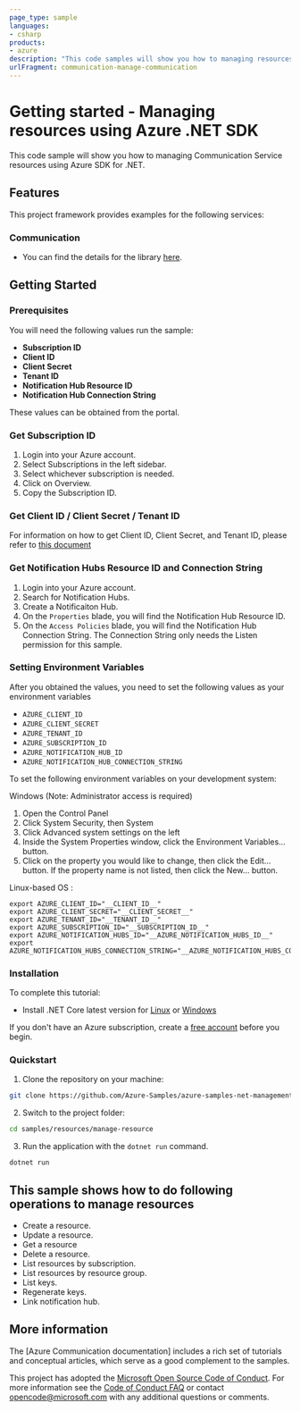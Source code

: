 ```yaml
---
page_type: sample
languages:
- csharp
products:
- azure
description: "This code samples will show you how to managing resources using Azure SDK for .NET."
urlFragment: communication-manage-communication
---
```

# Getting started - Managing resources using Azure .NET SDK

This code sample will show you how to managing Communication Service resources using Azure SDK for .NET.

## Features

This project framework provides examples for the following services:

### Communication
* You can find the details for the library [here](https://azure.github.io/azure-sdk/releases/latest/#dotnet).

## Getting Started

### Prerequisites

You will need the following values run the sample:

-   **Subscription ID**
-   **Client ID**
-   **Client Secret**
-   **Tenant ID**
-   **Notification Hub Resource ID**
-   **Notification Hub Connection String**

These values can be obtained from the portal.

### Get Subscription ID

1.  Login into your Azure account.
2.  Select Subscriptions in the left sidebar.
3.  Select whichever subscription is needed.
4.  Click on Overview.
5.  Copy the Subscription ID.

### Get Client ID / Client Secret / Tenant ID

For information on how to get Client ID, Client Secret, and Tenant ID,
please refer to [this
document](https://docs.microsoft.com/azure/active-directory/develop/howto-create-service-principal-portal)

### Get Notification Hubs Resource ID and Connection String

1.  Login into your Azure account.
2.  Search for Notification Hubs.
3.  Create a Notificaiton Hub.
4.  On the `Properties` blade, you will find the Notification Hub Resource ID. 
5.  On the `Access Policies` blade, you will find the Notification Hub Connection String. The Connection String only needs the Listen permission for this sample.

### Setting Environment Variables

After you obtained the values, you need to set the following values as
your environment variables

-   `AZURE_CLIENT_ID`
-   `AZURE_CLIENT_SECRET`
-   `AZURE_TENANT_ID`
-   `AZURE_SUBSCRIPTION_ID`
-   `AZURE_NOTIFICATION_HUB_ID`
-   `AZURE_NOTIFICATION_HUB_CONNECTION_STRING`

To set the following environment variables on your development system:

Windows (Note: Administrator access is required)

1.  Open the Control Panel
2.  Click System Security, then System
3.  Click Advanced system settings on the left
4.  Inside the System Properties window, click the Environment
    Variables… button.
5.  Click on the property you would like to change, then click the Edit…
    button. If the property name is not listed, then click the New…
    button.

Linux-based OS :

    export AZURE_CLIENT_ID="__CLIENT_ID__"
    export AZURE_CLIENT_SECRET="__CLIENT_SECRET__"
    export AZURE_TENANT_ID="__TENANT_ID__"
    export AZURE_SUBSCRIPTION_ID="__SUBSCRIPTION_ID__"
    export AZURE_NOTIFICATION_HUBS_ID="__AZURE_NOTIFICATION_HUBS_ID__"
    export AZURE_NOTIFICATION_HUBS_CONNECTION_STRING="__AZURE_NOTIFICATION_HUBS_CONNECTION_STRING__"

### Installation

To complete this tutorial:

* Install .NET Core latest version for [Linux] or [Windows]

If you don't have an Azure subscription, create a [free account] before you begin.

### Quickstart

1. Clone the repository on your machine:

```bash
git clone https://github.com/Azure-Samples/azure-samples-net-management.git
```

2. Switch to the project folder:
```bash
cd samples/resources/manage-resource
```

3. Run the application with the `dotnet run` command.

```console
dotnet run
```

## This sample shows how to do following operations to manage resources
 - Create a resource.
 - Update a resource.
 - Get a resource
 - Delete a resource.
 - List resources by subscription.
 - List resources by resource group.
 - List keys.
 - Regenerate keys.
 - Link notification hub.

## More information

The [Azure Communication documentation] includes a rich set of tutorials and conceptual articles, which serve as a good complement to the samples.

This project has adopted the [Microsoft Open Source Code of Conduct].
For more information see the [Code of Conduct FAQ] or contact [opencode@microsoft.com] with any additional questions or comments.

<!-- LINKS -->
[Linux]: https://dotnet.microsoft.com/download
[Windows]: https://dotnet.microsoft.com/download
[free account]: https://azure.microsoft.com/free/?WT.mc_id=A261C142F
[Azure Portal]: https://portal.azure.com
[Azure Compute documentation]: https://docs.microsoft.com/azure/?product=compute
[Microsoft Open Source Code of Conduct]: https://opensource.microsoft.com/codeofconduct/
[Code of Conduct FAQ]: https://opensource.microsoft.com/codeofconduct/faq/
[opencode@microsoft.com]: mailto:opencode@microsoft.com
